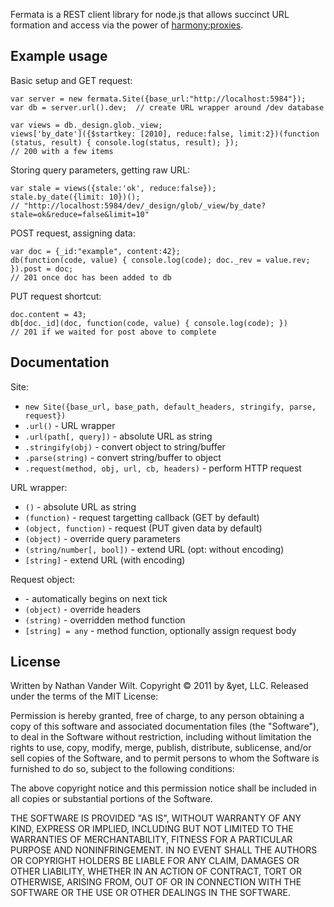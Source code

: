 Fermata is a REST client library for node.js that allows succinct URL formation and access via the power of [harmony:proxies](http://wiki.ecmascript.org/doku.php?id=harmony:proxies).

## Example usage ##

Basic setup and GET request:

    var server = new fermata.Site({base_url:"http://localhost:5984"});
    var db = server.url().dev;	// create URL wrapper around /dev database
    
    var views = db._design.glob._view;
    views['by_date']({$startkey: [2010], reduce:false, limit:2})(function (status, result) { console.log(status, result); });
    // 200 with a few items


Storing query parameters, getting raw URL:

    var stale = views({stale:'ok', reduce:false});
    stale.by_date({limit: 10})();
    // "http://localhost:5984/dev/_design/glob/_view/by_date?stale=ok&reduce=false&limit=10"

POST request, assigning data:

    var doc = {_id:"example", content:42};
    db(function(code, value) { console.log(code); doc._rev = value.rev; }).post = doc;
    // 201 once doc has been added to db

PUT request shortcut:

    doc.content = 43;
    db[doc._id](doc, function(code, value) { console.log(code); })
    // 201 if we waited for post above to complete


## Documentation ##

Site:

* `new Site({base_url, base_path, default_headers, stringify, parse, request})`
* `.url()` - URL wrapper
* `.url(path[, query])` - absolute URL as string
* `.stringify(obj)` - convert object to string/buffer
* `.parse(string)` - convert string/buffer to object
* `.request(method, obj, url, cb, headers)` - perform HTTP request

URL wrapper:

* `()` - absolute URL as string
* `(function)` - request targetting callback (GET by default)
* `(object, function)` - request (PUT given data by default)
* `(object)` - override query parameters
* `(string/number[, bool])` - extend URL (opt: without encoding)
* `[string]` - extend URL (with encoding)

Request object:

* \- automatically begins on next tick
* `(object)` - override headers
* `(string)` - overridden method function
* `[string] = any` - method function, optionally assign request body


## License ##

Written by Nathan Vander Wilt.
Copyright © 2011 by &yet, LLC. Released under the terms of the MIT License:

Permission is hereby granted, free of charge, to any person obtaining a copy
of this software and associated documentation files (the "Software"), to deal
in the Software without restriction, including without limitation the rights
to use, copy, modify, merge, publish, distribute, sublicense, and/or sell
copies of the Software, and to permit persons to whom the Software is
furnished to do so, subject to the following conditions:

The above copyright notice and this permission notice shall be included in
all copies or substantial portions of the Software.

THE SOFTWARE IS PROVIDED "AS IS", WITHOUT WARRANTY OF ANY KIND, EXPRESS OR
IMPLIED, INCLUDING BUT NOT LIMITED TO THE WARRANTIES OF MERCHANTABILITY,
FITNESS FOR A PARTICULAR PURPOSE AND NONINFRINGEMENT. IN NO EVENT SHALL THE
AUTHORS OR COPYRIGHT HOLDERS BE LIABLE FOR ANY CLAIM, DAMAGES OR OTHER
LIABILITY, WHETHER IN AN ACTION OF CONTRACT, TORT OR OTHERWISE, ARISING FROM,
OUT OF OR IN CONNECTION WITH THE SOFTWARE OR THE USE OR OTHER DEALINGS IN
THE SOFTWARE.